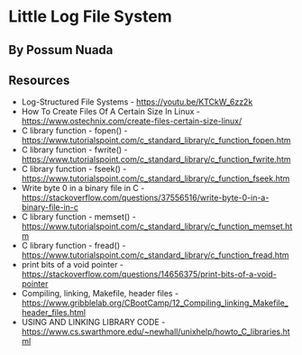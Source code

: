 # Little Log File System 
## By Possum Nuada


## Resources 

* Log-Structured File Systems - https://youtu.be/KTCkW_6zz2k
* How To Create Files Of A Certain Size In Linux - https://www.ostechnix.com/create-files-certain-size-linux/ 
* C library function - fopen() - https://www.tutorialspoint.com/c_standard_library/c_function_fopen.htm
* C library function - fwrite() - https://www.tutorialspoint.com/c_standard_library/c_function_fwrite.htm
* C library function - fseek() - https://www.tutorialspoint.com/c_standard_library/c_function_fseek.htm 
* Write byte 0 in a binary file in C - https://stackoverflow.com/questions/37556516/write-byte-0-in-a-binary-file-in-c
* C library function - memset() - https://www.tutorialspoint.com/c_standard_library/c_function_memset.htm 
* C library function - fread() - https://www.tutorialspoint.com/c_standard_library/c_function_fread.htm 
* print bits of a void pointer - https://stackoverflow.com/questions/14656375/print-bits-of-a-void-pointer
* Compiling, linking, Makefile, header files - https://www.gribblelab.org/CBootCamp/12_Compiling_linking_Makefile_header_files.html 
* USING AND LINKING LIBRARY CODE - https://www.cs.swarthmore.edu/~newhall/unixhelp/howto_C_libraries.html 